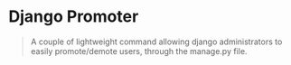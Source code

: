 # Django Promoter

> A couple of lightweight command allowing django administrators 
> to easily promote/demote users, through the manage.py file.
